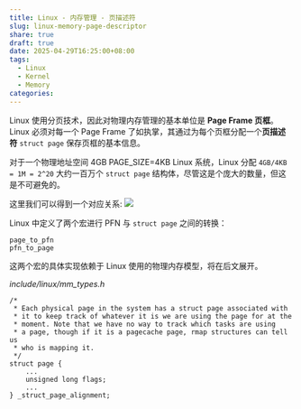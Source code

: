 ```yaml
---
title: Linux - 内存管理 - 页描述符
slug: linux-memory-page-descriptor
share: true
draft: true
date: 2025-04-29T16:25:00+08:00
tags:
  - Linux
  - Kernel
  - Memory
categories:
---
```


Linux 使用分页技术，因此对物理内存管理的基本单位是 **Page Frame 页框**。Linux 必须对每一个 Page Frame 了如执掌，其通过为每个页框分配一个**页描述符** `struct page` 保存页框的基本信息。

对于一个物理地址空间 4GB PAGE_SIZE=4KB Linux 系统，Linux 分配 `4GB/4KB = 1M = 2^20` 大约一百万个 `struct page` 结构体，尽管这是个庞大的数量，但这是不可避免的。

这里我们可以得到一个对应关系:
![](https://img.jaxwang.top/2025/04/b5b82570c1935e7949d19886729d2a67.png)

Linux 中定义了两个宏进行 PFN 与 `struct page` 之间的转换：
```
page_to_pfn
pfn_to_page
```

这两个宏的具体实现依赖于 Linux 使用的物理内存模型，将在后文展开。

*include/linux/mm_types.h*
```
/*
 * Each physical page in the system has a struct page associated with
 * it to keep track of whatever it is we are using the page for at the
 * moment. Note that we have no way to track which tasks are using
 * a page, though if it is a pagecache page, rmap structures can tell us
 * who is mapping it.
 */
struct page {
    ...
    unsigned long flags;
    ...	
} _struct_page_alignment;
```


